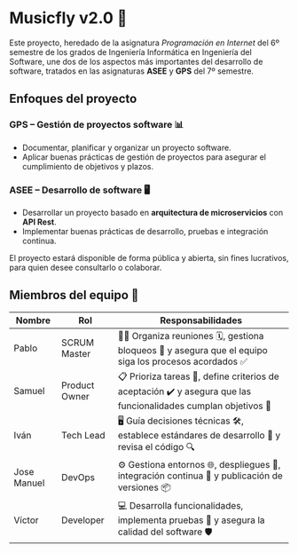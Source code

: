 # Musicfly v2.0 🎵

Este proyecto, heredado de la asignatura _Programación en Internet_ del 6º semestre de los grados de Ingeniería Informática en Ingeniería del Software, une dos de los aspectos más importantes del desarrollo de software, tratados en las asignaturas **ASEE** y **GPS** del 7º semestre.

## Enfoques del proyecto

### GPS – Gestión de proyectos software 📊
- Documentar, planificar y organizar un proyecto software.  
- Aplicar buenas prácticas de gestión de proyectos para asegurar el cumplimiento de objetivos y plazos.

### ASEE – Desarrollo de software 🖥️
- Desarrollar un proyecto basado en **arquitectura de microservicios** con **API Rest**.  
- Implementar buenas prácticas de desarrollo, pruebas e integración continua.

El proyecto estará disponible de forma pública y abierta, sin fines lucrativos, para quien desee consultarlo o colaborar.

## Miembros del equipo 👥

| Nombre        | Rol             | Responsabilidades                                                                                          |
|---------------|----------------|----------------------------------------------------------------------------------------------------------|
| Pablo         | SCRUM Master    | 🧑‍💼 Organiza reuniones 🗓️, gestiona bloqueos 🚧 y asegura que el equipo siga los procesos acordados ✅ |
| Samuel        | Product Owner   | 📋 Prioriza tareas 📌, define criterios de aceptación ✔️ y asegura que las funcionalidades cumplan objetivos 🎯 |
| Iván          | Tech Lead       | 🖥️ Guía decisiones técnicas 🛠️, establece estándares de desarrollo 📏 y revisa el código 🔍              |
| Jose Manuel   | DevOps          | ⚙️ Gestiona entornos 🌐, despliegues 🚀, integración continua 🔄 y publicación de versiones 📦           |
| Víctor        | Developer       | 💻 Desarrolla funcionalidades, implementa pruebas 🧪 y asegura la calidad del software 🛡️              |
